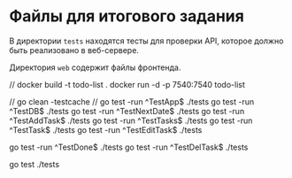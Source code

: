 # Файлы для итогового задания

В директории `tests` находятся тесты для проверки API, которое должно быть реализовано в веб-сервере.

Директория `web` содержит файлы фронтенда.

//
docker build -t todo-list .
docker run -d -p 7540:7540 todo-list

//
go clean -testcache
//
go test -run ^TestApp$ ./tests
go test -run ^TestDB$ ./tests
go test -run ^TestNextDate$ ./tests
go test -run ^TestAddTask$ ./tests
go test -run ^TestTasks$ ./tests
go test -run ^TestTask$ ./tests
go test -run ^TestEditTask$ ./tests

go test -run ^TestDone$ ./tests
go test -run ^TestDelTask$ ./tests

go test ./tests